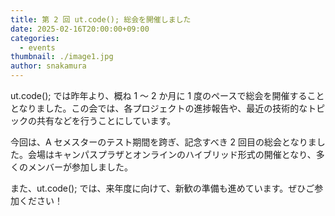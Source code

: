```yaml
---
title: 第 2 回 ut.code(); 総会を開催しました
date: 2025-02-16T20:00:00+09:00
categories:
  - events
thumbnail: ./image1.jpg
author: snakamura
---
```


ut.code(); では昨年より、概ね 1 〜 2 か月に 1 度のペースで総会を開催することとなりました。この会では、各プロジェクトの進捗報告や、最近の技術的なトピックの共有などを行うことにしています。

今回は、A セメスターのテスト期間を跨ぎ、記念すべき 2 回目の総会となりました。会場はキャンパスプラザとオンラインのハイブリッド形式の開催となり、多くのメンバーが参加しました。

また、ut.code(); では、来年度に向けて、新歓の準備も進めています。ぜひご参加ください！
